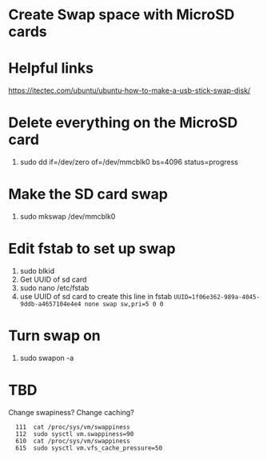 # Create Swap space with MicroSD cards

# Helpful links
https://itectec.com/ubuntu/ubuntu-how-to-make-a-usb-stick-swap-disk/

# Delete everything on the MicroSD card

1. sudo dd if=/dev/zero of=/dev/mmcblk0 bs=4096 status=progress

#  Make the SD card swap  

1. sudo mkswap /dev/mmcblk0

# Edit fstab to set up swap 

1. sudo blkid
1. Get UUID of sd card
1. sudo nano /etc/fstab
1. use UUID of sd card to create this line in fstab `UUID=1f06e362-989a-4045-9ddb-a4657104e4e4 none swap sw,pri=5 0 0`

# Turn swap on

1. sudo swapon -a

# TBD 
Change swapiness?
Change caching?

```
  111  cat /proc/sys/vm/swappiness
  112  sudo sysctl vm.swappiness=90
  610  cat /proc/sys/vm/swappiness
  615  sudo sysctl vm.vfs_cache_pressure=50
```